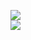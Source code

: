 [![](https://img.shields.io/badge/Made%20With-Github%20Spray-lightgrey.svg?style=for-the-badge&logo=github)](https://github.com/Annihil/github-spray#27979)  
[![](https://i.imgur.com/2DrTn0Z.gif)](https://github.com/Annihil/github-spray)